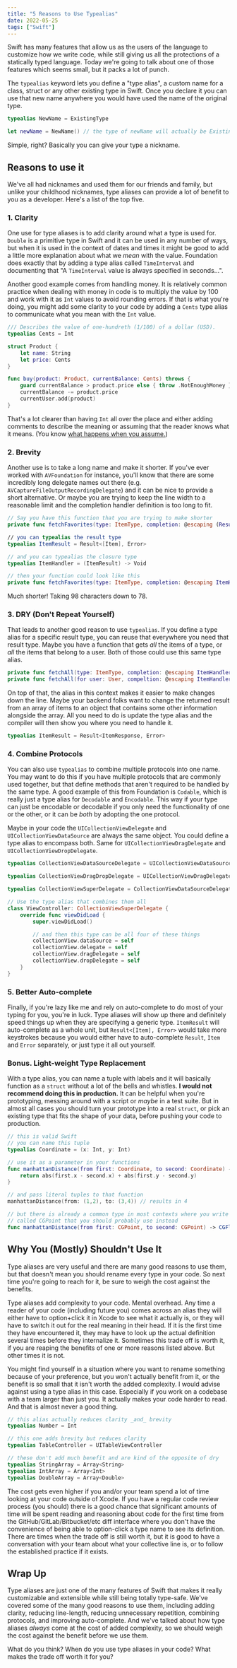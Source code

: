 ```yaml
---
title: "5 Reasons to Use Typealias"
date: 2022-05-25
tags: ["Swift"]
---
```


Swift has many features that allow us as the users of the language to customize how we write code, while still giving us all the protections of a statically typed language. Today we're going to talk about one of those features which seems small, but it packs a lot of punch.

The `typealias` keyword lets you define a "type alias", a custom name for a class, struct or any other existing type in Swift. Once you declare it you can use that new name anywhere you would have used the name of the original type.

```swift
typealias NewName = ExistingType

let newName = NewName() // the type of newName will actually be ExistingType
```

Simple, right? Basically you can give your type a nickname.

## Reasons to use it
We've all had nicknames and used them for our friends and family, but unlike your childhood nicknames, type aliases can provide a lot of benefit to you as a developer. Here's a list of the top five.

### 1. Clarity
One use for type aliases is to add clarity around what a type is used for. `Double` is a primitive type in Swift and it can be used in any number of ways, but when it is used in the context of dates and times it might be good to add a little more explanation about what we _mean_ with the value. Foundation does exactly that by adding a type alias called `TimeInterval` and documenting that "A `TimeInterval` value is always specified in seconds…".

Another good example comes from handling money. It is relatively common practice when dealing with money in code is to multiply the value by 100 and work with it as `Int` values to avoid rounding errors. If that is what you're doing, you might add some clarity to your code by adding a `Cents` type alias to communicate what you mean with the `Int` value.

```swift
/// Describes the value of one-hundreth (1/100) of a dollar (USD).
typealias Cents = Int

struct Product {
	let name: String
	let price: Cents
}

func buy(product: Product, currentBalance: Cents) throws {
	guard currentBalance > product.price else { throw .NotEnoughMoney }
	currentBalance -= product.price
	currentUser.add(product)
}
```

That's a lot clearer than having `Int` all over the place and either adding comments to describe the meaning or assuming that the reader knows what it means. (You know [what happens when you assume.](https://media.giphy.com/media/l1J9yApnGts8EXYoo/giphy-downsized-large.gif))

### 2.  Brevity
Another use is to take a long name and make it shorter. If you've ever worked with `AVFoundation` for instance, you'll know that there are some incredibly long delegate names out there (e.g. `AVCaptureFileOutputRecordingDelegate`) and it can be nice to provide a short alternative. Or maybe you are trying to keep the line width to a reasonable limit and the completion handler definition is too long to fit.

```swift
// Say you have this function that you are trying to make shorter
private func fetchFavorites(type: ItemType, completion: @escaping (Result<[Item], Error>) -> Void)

// you can typealias the result type
typealias ItemResult = Result<[Item], Error>

// and you can typealias the closure type
typealias ItemHandler = (ItemResult) -> Void

// then your function could look like this
private func fetchFavorites(type: ItemType, completion: @escaping ItemHandler)
```

Much shorter! Taking 98 characters down to 78.

### 3. DRY (Don't Repeat Yourself)
That leads to another good reason to use `typealias`. If you define a type alias for a specific result type, you can reuse that everywhere you need that result type. Maybe you have a function that gets _all_ the items of a type, or _all_ the items that belong to a user. Both of those could use this same type alias.

```swift
private func fetchAll(type: ItemType, completion: @escaping ItemHandler)
private func fetchAll(for user: User, compeltion: @escaping ItemHandler)
```

On top of that, the alias in this context makes it easier to make changes down the line. Maybe your backend folks want to change the returned result from an array of items to an object that contains some other information alongside the array. All you need to do is update the type alias and the compiler will then show you where you need to handle it.
```swift
typealias ItemResult = Result<ItemResponse, Error>
```

### 4. Combine Protocols
You can also use `typealias` to combine multiple protocols into one name. You may want to do this if you have multiple protocols that are commonly used together, but that define methods that aren't required to be handled by the same type. A good example of this from Foundation is `Codable`, which is really just a type alias for `Decodable` and `Encodable`. This way if your type can just be encodable or decodable if you only need the functionality of one or the other, or it can be _both_ by adopting the one protocol.

Maybe in your code the `UICollectionViewDelegate` and `UICollectionViewDataSource` are always the same object. You could define a type alias to encompass both. Same for `UICollectionViewDragDelegate` and `UICollectionViewDropDelegate`.

```swift
typealias CollectionViewDataSourceDelegate = UICollectionViewDataSource & UICollectionViewDelegate

typealias CollectionViewDragDropDelegate = UICollectionViewDragDelegate & UICollectionViewDropDelegate

typealias CollectionViewSuperDelegate = CollectionViewDataSourceDelegate & CollectionViewDragDropDelegate

// Use the type alias that combines them all
class ViewController: CollectionViewSuperDelegate {
    override func viewDidLoad {
		super.viewDidLoad()

		// and then this type can be all four of these things
		collectionView.dataSource = self
		collectionView.delegate = self
		collectionView.dragDelegate = self
		collectionView.dropDelegate = self
	}
}
```

### 5. Better Auto-complete
Finally, if you're lazy like me and rely on auto-complete to do most of your typing for you, you're in luck. Type aliases will show up there and definitely speed things up when they are specifying a generic type. `ItemResult` will auto-complete as a whole unit, but `Result<[Item], Error>` would take more keystrokes because you would either have to auto-complete `Result`, `Item` and `Error` separately, or just type it all out yourself.

### Bonus. Light-weight Type Replacement
With a type alias, you can name a tuple with labels and it will basically function as a `struct` without a lot of the bells and whistles. **I would not recommend doing this in production.** It can be helpful when you're prototyping, messing around with a script or _maybe_ in a test suite. But in almost all cases you should turn your prototype into a real `struct`, or pick an existing type that fits the shape of your data, before pushing your code to production.

```swift
// this is valid Swift
// you can name this tuple
typealias Coordinate = (x: Int, y: Int)

// use it as a parameter in your functions
func manhattanDistance(from first: Coordinate, to second: Coordinate) -> Int {
    return abs(first.x - second.x) + abs(first.y - second.y)
}

// and pass literal tuples to that function
manhattanDistance(from: (1,2), to: (3,4)) // results in 4

// but there is already a common type in most contexts where you write Swift
// called CGPoint that you should probably use instead
func manhattanDistance(from first: CGPoint, to second: CGPoint) -> CGFloat {…}
```

## Why You (Mostly) Shouldn't Use It
Type aliases are very useful and there are many good reasons to use them, but that doesn't mean you should rename every type in your code. So next time you're going to reach for it, be sure to weigh the cost against the benefits.

Type aliases add complexity to your code. Mental overhead. Any time a reader of your code (including future you) comes across an alias they will either have to option+click it in Xcode to see what it actually is, or they will have to switch it out for the real meaning in their head. If it is the first time they have encountered it, they may have to look up the actual definition several times before they internalize it. Sometimes this trade off is worth it, if you are reaping the benefits of one or more reasons listed above. But other times it is not.

You might find yourself in a situation where you want to rename something because of your preference, but you won't actually benefit from it, or the benefit is so small that it isn't worth the added complexity. I would advise against using a type alias in this case. Especially if you work on a codebase with a team larger than just you. It actually makes your code harder to read. And that is almost never a good thing.

```swift
// this alias actually reduces clarity _and_ brevity
typealias Number = Int

// this one adds brevity but reduces clarity
typealias TableController = UITableViewController

// these don't add much benefit and are kind of the opposite of dry
typealias StringArray = Array<String>
typealias IntArray = Array<Int>
typealias DoubleArray = Array<Double>
```

The cost gets even higher if you and/or your team spend a lot of time looking at your code outside of Xcode. If you have a regular code review process (you should) there is a good chance that significant amounts of time will be spent reading and reasoning about code for the first time from the GitHub/GitLab/Bitbucket/etc diff interface where you don't have the convenience of being able to option-click a type name to see its definition. There are times when the trade off is still worth it, but it is good to have a conversation with your team about what your collective line is, or to follow the established practice if it exists.

## Wrap Up
Type aliases are just one of the many features of Swift that makes it really customizable and extensible while still being totally type-safe. We've covered some of the many good reasons to use them, including adding clarity, reducing line-length, reducing unnecessary repetition, combining protocols, and improving auto-complete. And we've talked about how type aliases _always_ come at the cost of added complexity, so we should weigh the cost against the benefit before we use them.

What do you think? When do you use type aliases in your code? What makes the trade off worth it for you?
